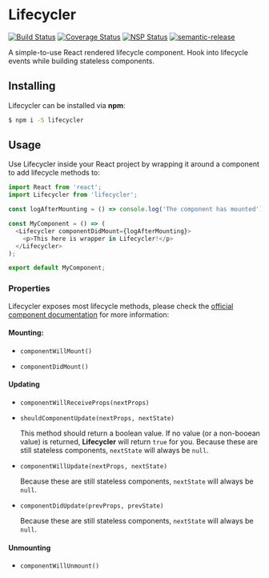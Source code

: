 # Lifecycler

[![Build Status](https://travis-ci.org/hvolschenk/lifecycler.svg?branch=master)](https://travis-ci.org/hvolschenk/lifecycler)
[![Coverage Status](https://coveralls.io/repos/github/hvolschenk/lifecycler/badge.svg?branch=master)](https://coveralls.io/github/hvolschenk/lifecycler?branch=master)
[![NSP Status](https://nodesecurity.io/orgs/hendrik-volschenk/projects/699d7ccc-dc11-4800-b946-29d3ee4249de/badge)](https://nodesecurity.io/orgs/hendrik-volschenk/projects/699d7ccc-dc11-4800-b946-29d3ee4249de)
[![semantic-release](https://img.shields.io/badge/%20%20%F0%9F%93%A6%F0%9F%9A%80-semantic--release-e10079.svg)](https://github.com/semantic-release/semantic-release)

A simple-to-use React rendered lifecycle component. Hook into lifecycle events while building
stateless components.

## Installing

Lifecycler can be installed via **npm**:

```bash
$ npm i -S lifecycler
```

## Usage

Use Lifecycler inside your React project by wrapping it around a component to add lifecycle methods
to:

```js
import React from 'react';
import Lifecycler from 'lifecycler';

const logAfterMounting = () => console.log('The component has mounted');

const MyComponent = () => (
  <Lifecycler componentDidMount={logAfterMounting}>
    <p>This here is wrapper in Lifecycler!</p>
  </Lifecycler>
);

export default MyComponent;
```

### Properties

Lifecycler exposes most lifecycle methods, please check the
[official component documentation](https://reactjs.org/docs/react-component.html) for more
information:

#### Mounting:

* `componentWillMount()`

* `componentDidMount()`

#### Updating

* `componentWillReceiveProps(nextProps)`

* `shouldComponentUpdate(nextProps, nextState)`

  This method should return a boolean value. If no value (or a non-booean value) is returned,
  **Lifecycler** will return `true` for you. Because these are still stateless components,
  `nextState` will always be `null`.

* `componentWillUpdate(nextProps, nextState)`

  Because these are still stateless components, `nextState` will always be `null`.

* `componentDidUpdate(prevProps, prevState)`

  Because these are still stateless components, `nextState` will always be `null`.

#### Unmounting

* `componentWillUnmount()`
